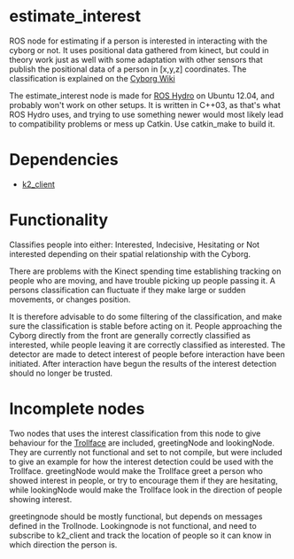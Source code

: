 # estimate_interest
ROS node for estimating if a person is interested in interacting with the cyborg or not. It uses positional data gathered from kinect, but could in theory work just as well with some adaptation with other sensors that publish the positional data of a person in [x,y,z] coordinates. The classification is explained on the [Cyborg Wiki](https://www.ntnu.no/wiki/display/cyborg/l.+Interest+detection)


The estimate_interest node is made for [ROS Hydro](http://wiki.ros.org/hydro) on Ubuntu 12.04, and probably won't work on other setups. It is written in C++03, as that's what ROS Hydro uses, and trying to use something newer would most likely lead to compatibility problems or mess up Catkin. Use catkin_make to build it.

# Dependencies
* [k2_client](https://github.com/thentnucyborg/k2_cyborg_client)

# Functionality
Classifies people into either: Interested, Indecisive, Hesitating or Not interested depending on their spatial relationship with the Cyborg. 

There are problems with the Kinect spending time establishing tracking on people who are moving, and have trouble picking up people passing it. A persons classification can fluctuate if they make large or sudden movements, or changes position. 

It is therefore advisable to do some filtering of the classification, and make sure the classification is stable before acting on it. People approaching the Cyborg directly from the front are generally correctly classified as interested, while people leaving it are correctly classified as interested. The detector are made to detect interest of people before interaction have been initiated. After interaction have begun the results of the interest detection should no longer be trusted.



# Incomplete nodes
Two nodes that uses the interest classification from this node to give behaviour for the [Trollface](https://www.ntnu.no/wiki/display/cyborg/f.+Trollface) are included, greetingNode and lookingNode. They are currently not functional and set to not compile, but were included to give an example for how the interest detection could be used with the Trollface. greetingNode would make the Trollface greet a person who showed interest in people, or try to encourage them if they are hesitating, while lookingNode would make the Trollface look in the direction of people showing interest.

greetingnode should be mostly functional, but depends on messages defined in the Trollnode. Lookingnode is not functional, and need to subscribe to k2_client and track the location of people so it can know in which direction the person is.




